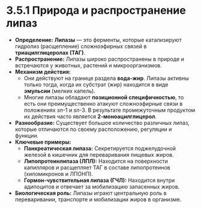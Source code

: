# 3.5.1 Природа и распространение липаз

*   **Определение:** **Липазы** — это ферменты, которые катализируют гидролиз (расщепление) сложноэфирных связей в **триацилглицеролах (ТАГ)**.
*   **Распространение:** Липазы широко распространены в природе и встречаются у животных, растений и микроорганизмов.
*   **Механизм действия:**
    *   Они действуют на границе раздела **вода-жир**. Липазы активны только тогда, когда их субстрат (жир) находится в виде **эмульсии** (мелких капель).
    *   Многие липазы обладают **позиционной специфичностью**, то есть они преимущественно атакуют сложноэфирные связи в положениях *sn*-1 и *sn*-3. В результате промежуточным продуктом их действия часто является **2-моноацилглицерол**.
*   **Разнообразие:** Существует большое количество различных липаз, которые отличаются по своему расположению, регуляции и функции.
*   **Ключевые примеры:**
    *   **Панкреатическая липаза:** Секретируется поджелудочной железой в кишечник для переваривания пищевых жиров.
    *   **Липопротеинлипаза (ЛПЛ):** Находится на поверхности капилляров и расщепляет ТАГ в составе липопротеинов (хиломикронов и ЛПОНП).
    *   **Гормон-чувствительная липаза (ГЧЛ):** Находится внутри адипоцитов и отвечает за мобилизацию запасенных жиров.
*   **Биологическая роль:** Липазы играют центральную роль в переваривании, транспорте и мобилизации жиров в организме.
